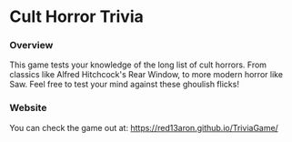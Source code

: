 # Cult Horror Trivia

### Overview

This game tests your knowledge of the long list of cult horrors.  From classics like Alfred Hitchcock's Rear Window, to more modern horror like Saw.  Feel free to test your mind against these ghoulish flicks!

### Website

You can check the game out at: https://red13aron.github.io/TriviaGame/